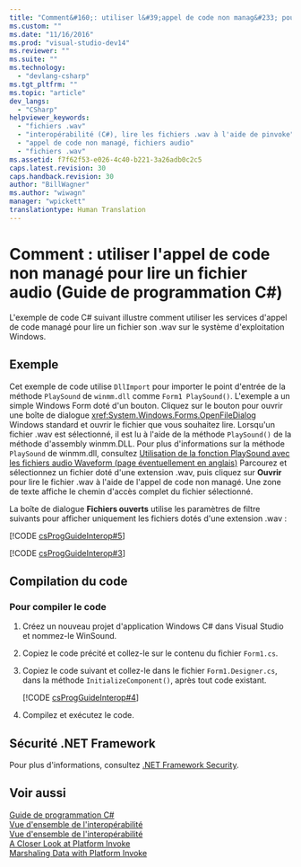 ```yaml
---
title: "Comment&#160;: utiliser l&#39;appel de code non manag&#233; pour lire un fichier audio (Guide de programmation C#) | Microsoft Docs"
ms.custom: ""
ms.date: "11/16/2016"
ms.prod: "visual-studio-dev14"
ms.reviewer: ""
ms.suite: ""
ms.technology: 
  - "devlang-csharp"
ms.tgt_pltfrm: ""
ms.topic: "article"
dev_langs: 
  - "CSharp"
helpviewer_keywords: 
  - "fichiers .wav"
  - "interopérabilité (C#), lire les fichiers .wav à l'aide de pinvoke"
  - "appel de code non managé, fichiers audio"
  - "fichiers .wav"
ms.assetid: f7f62f53-e026-4c40-b221-3a26adb0c2c5
caps.latest.revision: 30
caps.handback.revision: 30
author: "BillWagner"
ms.author: "wiwagn"
manager: "wpickett"
translationtype: Human Translation
---
```

# Comment&#160;: utiliser l&#39;appel de code non manag&#233; pour lire un fichier audio (Guide de programmation C#)
L'exemple de code C\# suivant illustre comment utiliser les services d'appel de code managé pour lire un fichier son .wav sur le système d'exploitation Windows.  
  
## Exemple  
 Cet exemple de code utilise `DllImport` pour importer le point d'entrée de la méthode `PlaySound` de `winmm.dll` comme `Form1 PlaySound()`.  L'exemple a un simple Windows Form doté d'un bouton.  Cliquez sur le bouton pour ouvrir une boîte de dialogue <xref:System.Windows.Forms.OpenFileDialog> Windows standard et ouvrir le fichier que vous souhaitez lire.  Lorsqu'un fichier .wav est sélectionné, il est lu à l'aide de la méthode `PlaySound()` de la méthode d'assembly winmm.DLL.  Pour plus d'informations sur la méthode `PlaySound` de winmm.dll, consultez [Utilisation de la fonction PlaySound avec les fichiers audio Waveform \(page éventuellement en anglais\)](http://go.microsoft.com/fwlink/?LinkId=148553) Parcourez et sélectionnez un fichier doté d'une extension .wav, puis cliquez sur **Ouvrir** pour lire le fichier .wav à l'aide de l'appel de code non managé.  Une zone de texte affiche le chemin d'accès complet du fichier sélectionné.  
  
 La boîte de dialogue **Fichiers ouverts** utilise les paramètres de filtre suivants pour afficher uniquement les fichiers dotés d'une extension .wav :  
  
 [!CODE [csProgGuideInterop#5](../CodeSnippet/VS_Snippets_VBCSharp/csProgGuideInterop#5)]  
  
 [!CODE [csProgGuideInterop#3](../CodeSnippet/VS_Snippets_VBCSharp/csProgGuideInterop#3)]  
  
## Compilation du code  
  
### Pour compiler le code  
  
1.  Créez un nouveau projet d'application Windows C\# dans Visual Studio et nommez\-le WinSound.  
  
2.  Copiez le code précité et collez\-le sur le contenu du fichier `Form1.cs`.  
  
3.  Copiez le code suivant et collez\-le dans le fichier `Form1.Designer.cs`, dans la méthode `InitializeComponent()`, après tout code existant.  
  
     [!CODE [csProgGuideInterop#4](../CodeSnippet/VS_Snippets_VBCSharp/csProgGuideInterop#4)]  
  
4.  Compilez et exécutez le code.  
  
## Sécurité .NET Framework  
 Pour plus d'informations, consultez [.NET Framework Security](http://go.microsoft.com/fwlink/?LinkId=37122).  
  
## Voir aussi  
 [Guide de programmation C\#](../../../csharp/programming-guide/index.md)   
 [Vue d'ensemble de l'interopérabilité](../../../csharp/programming-guide/interop/interoperability-overview.md)   
 [Vue d'ensemble de l'interopérabilité](../../../csharp/programming-guide/interop/interoperability-overview.md)   
 [A Closer Look at Platform Invoke](http://msdn.microsoft.com/fr-fr/ba9dd55b-2eaa-45cd-8afd-75cb8d64d243)   
 [Marshaling Data with Platform Invoke](../Topic/Marshaling%20Data%20with%20Platform%20Invoke.md)